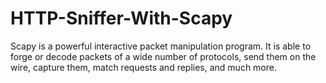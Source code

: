 # HTTP-Sniffer-With-Scapy
Scapy is a powerful interactive packet manipulation program. It is able to forge or decode packets of a wide number of protocols, send them on the wire, capture them, match requests and replies, and much more. 
